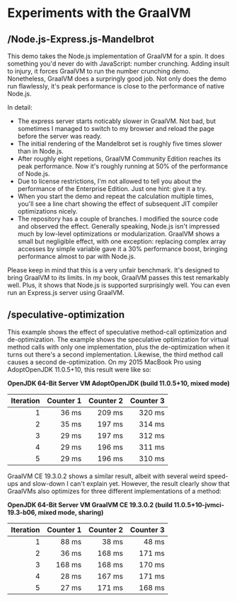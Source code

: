 # Experiments with the GraalVM

## /Node.js-Express.js-Mandelbrot
This demo takes the Node.js implementation of GraalVM for a spin. It does something you'd never do with JavaScript: number crunching. Adding insult to injury, it forces GraalVM to run the number crunching demo. Nonetheless, GraalVM does a surpringly good job. Not only does the demo run flawlessly, it's peak performance is close to the performance of native Node.js.

In detail:
- The express server starts noticably slower in GraalVM. Not bad, but sometimes I managed to switch to my browser and reload the page before the server was ready.
- The initial rendering of the Mandelbrot set is roughly five times slower than in Node.js.
- After roughly eight repetions, GraalVM Community Edition reaches its peak performance. Now it's roughly running at 50% of the performance of Node.js.
- Due to license restrictions, I'm not allowed to tell you about the performance of the Enterprise Edition. Just one hint: give it a try.
- When you start the demo and repeat the calculation multiple times, you'll see a line chart showing the effect of subsequent JIT compiler optimizations nicely.
- The repository has a couple of branches. I modified the source code and observed the effect. Generally speaking, Node.js isn't impressed much by low-level optimizations or modularization. GraalVM shows a small but negligible effect, with one exception: replacing complex array accesses by simple variable gave it a 30% performance boost, bringing performance almost to par with Node.js.

Please keep in mind that this is a very unfair benchmark. It's designed to bring GraalVM to its limits. In my book, GraalVM passes this test remarkably well. Plus, it shows that Node.js is supported surprisingly well. You can even run an Express.js server using GraalVM.

## /speculative-optimization
This example shows the effect of speculative method-call optimization and de-optimization. The example shows the speculative optimization for virtual method calls with only one implementation, plus the de-optimization when it turns out there's a second implementation. Likewise, the third method call causes a second de-optimization. On my 2015 MacBook Pro using AdoptOpenJDK 11.0.5+10, this result were like so:

**OpenJDK 64-Bit Server VM AdoptOpenJDK (build 11.0.5+10, mixed mode)**

| Iteration | Counter 1 | Counter 2 | Counter 3 |
| --------: | --------: | --------: | --------: |
|         1 |     36 ms |    209 ms |    320 ms |
|         2 |     35 ms |    197 ms |    314 ms |
|         3 |     29 ms |    197 ms |    312 ms |
|         4 |     29 ms |    196 ms |    311 ms |
|         5 |     29 ms |    196 ms |    310 ms |

GraalVM CE 19.3.0.2 shows a similar result, albeit with several weird speed-ups and slow-down I can't explain yet. However, the result clearly show that GraalVMs also optimizes for three different implementations of a method:

**OpenJDK 64-Bit Server VM GraalVM CE 19.3.0.2 (build 11.0.5+10-jvmci-19.3-b06, mixed mode, sharing)**

| Iteration | Counter 1 | Counter 2 | Counter 3 |
| --------: | --------: | --------: | --------: |
|         1 |     88 ms |     38 ms |     48 ms |
|         2 |     36 ms |    168 ms |    171 ms |
|         3 |    168 ms |    168 ms |    170 ms |
|         4 |     28 ms |    167 ms |    171 ms |
|         5 |     27 ms |    171 ms |    168 ms |